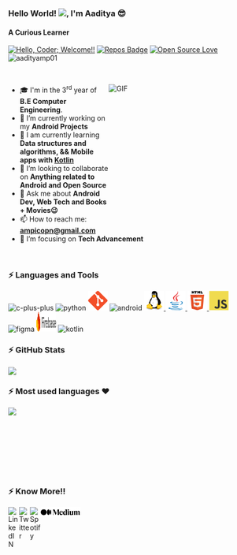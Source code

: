 ### Hello World! <img src="https://media.giphy.com/media/hvRJCLFzcasrR4ia7z/giphy.gif" width="25px">,  I'm Aaditya 😎
#### A Curious Learner

[![Hello, Coder; Welcome!!](https://img.shields.io/badge/Hello,Coder!-Welcome-orange.svg?style=flat&logo=github)](https://github.com/aadityamp01/aadityamp01/) 
[![Repos Badge](https://badges.pufler.dev/repos/aadityamp01)](https://github.com/aadityamp01?tab=repositories)
[![Open Source Love](https://badges.frapsoft.com/os/v2/open-source.svg?v=103)](https://github.com/aadityamp01/Android-Apps)
<a> <img src="https://komarev.com/ghpvc/?username=aadityamp01&label=Profile%20views&color=00ff00&style=flat-circle" alt="aadityamp01" /> </a>
<!-- [![Profile Visitors](https://visitor-badge.glitch.me/badge?page_id=aadityamp01.profileviews-badge)](https://github.com/aadityamp01) -->
<br>

<a href="https://github.com/aadityamp01/Flappy-Bird-Game" target="_blank"> <img align="right" height="300" width="300" alt="GIF" src="http://www.pcbheaven.com/opendir/images/thumbs/od_2858_1_1409410418.gif" /> </a>

<!--
**aadityamp01/aadityamp01** is a ✨ _special_ ✨ repository because its `README.md` (this file) appears on your GitHub profile.

Here are some ideas to get you started: -->

- 🎓 I'm in the 3<sup>rd</sup> year of **B.E Computer Engineering**.
- 🔭 I’m currently working on my **Android Projects**
- 🧠 I am currently learning **Data structures and algorithms, && Mobile apps with [Kotlin](https://kotlinlang.org/docs/android-overview.html)**
- 👯 I’m looking to collaborate on **Anything related to Android and Open Source**
- 💬 Ask me about **Android Dev, Web Tech and Books + Movies😉**
- 📫 How to reach me: **ampicopn@gmail.com**
- 🎯 I’m focusing on **Tech Advancement**
<!-- - 😄 Pronouns: ...
- ⚡ Fun fact:  -->

<br>

### :zap: Languages and Tools

<p align="left">
<img src="https://raw.githubusercontent.com/gilbarbara/logos/master/logos/c-plusplus.svg" alt="c-plus-plus" width="40" height="40"/>
<img src="https://github.com/gilbarbara/logos/blob/master/logos/python.svg" alt="python" width="40" height="40"/>
<img src="https://github.com/devicons/devicon/blob/master/icons/git/git-plain.svg" alt="git" width="40" height="40"/>
<img src="https://raw.githubusercontent.com/gilbarbara/logos/master/logos/android-icon.svg" alt="android" width="40" height="40"/>
<a href="https://www.linux.org/" target="_blank"> <img src="https://raw.githubusercontent.com/devicons/devicon/master/icons/linux/linux-original.svg" alt="linux" width="40" height="40"/> </a>
<a href="https://www.java.com" target="_blank"> <img src="https://raw.githubusercontent.com/devicons/devicon/master/icons/java/java-original.svg" alt="java" width="40" height="40"/> </a>
</a> <a href="https://www.w3.org/html/" target="_blank"> <img src="https://raw.githubusercontent.com/devicons/devicon/master/icons/html5/html5-original-wordmark.svg" alt="html5" width="40" height="40"/> </a>
</a> <a href="https://developer.mozilla.org/en-US/docs/Web/JavaScript" target="_blank"> <img src="https://raw.githubusercontent.com/devicons/devicon/master/icons/javascript/javascript-original.svg" alt="javascript" width="40" height="40"/> </a>
<img src="https://raw.githubusercontent.com/gilbarbara/logos/master/logos/figma.svg" alt="figma" width="40" height="40"/> 
<img src="https://raw.githubusercontent.com/gilbarbara/logos/master/logos/firebase.svg" alt="Firebase" width="40" height="40"/>
<img src="https://raw.githubusercontent.com/gilbarbara/logos/master/logos/kotlin.svg" alt="kotlin" widht="40" height="40" /></p>


### :zap: GitHub Stats
<!--
<img align="left" src="https://github-readme-stats.vercel.app/api?username=aadityamp01&count_private=true&hide_border=false&show_icons=true" />

<p>&nbsp;<img align="center" src="https://github-readme-stats.vercel.app/api?username=aadityamp01&show_icons=true&hide_border=true&show_owner=true&title_color=FFFF00&theme=dark&custom_title=नमस्ते 🙏 Programmers! &layout=compact" /><br>
-->
<img align="center" src="https://github-readme-streak-stats.herokuapp.com/?user=aadityamp01&theme=radical&custom_title=streak-stats&hide_border=true&layout=compact" /><br>
<!--
<img align="center" src="https://github-profile-summary-cards.vercel.app/api/cards/profile-details?username=aadityamp01&theme=dracula" /></p>

 -->
 
### :zap: Most used languages ❤️ 

<img align="left" src= "https://github-readme-stats.vercel.app/api/top-langs/?username=aadityamp01&layout=compact&hide=html&theme=highcontrast">
<!-- <a href="https://github.com/ryo-ma/github-profile-trophy" target="_blank">
    <img src= "https://github-profile-summary-cards.vercel.app/api/cards/repos-per-language?username=aadityamp01&theme=dracula" alt=""><br>
    <img src= "https://github-profile-summary-cards.vercel.app/api/cards/most-commit-language?username=aadityamp01&theme=dracula">
</a> -->



<br><br><br><br><br><br><br><br>

### :zap: Know More!! 

<a href="https://www.linkedin.com/in/aadityampaithane/">
  <img align="left" alt="LinkedIN" width="22px" src="https://raw.githubusercontent.com/peterthehan/peterthehan/master/assets/linkedin.svg" />
</a>
<a href="https://twitter.com/Aadityamp">
  <img align="left" alt="Twitter" width="22px" src="https://raw.githubusercontent.com/peterthehan/peterthehan/master/assets/twitter.svg" />
</a>

<a href="https://open.spotify.com/playlist/7tvThBtqgpVHeUX0oSerH9?si=16OYbBKkQDWsWPA0fpRGOA">
  <img align="left" alt="Spotify" width="22px" src="https://raw.githubusercontent.com/peterthehan/peterthehan/master/assets/spotify.svg" />
</a>

<a href="https://aadityapaithane.medium.com/">
  <img align="left" alt="Medium" width="80px" src="https://github.com/Medium/medium-logos/blob/master/01_Logo/01_Black/SVG/Medium-Logo-Black-RGB_300x80.svg" />
</a>
